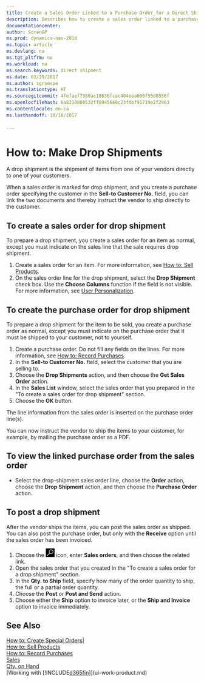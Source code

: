 ```yaml
---
title: Create a Sales Order Linked to a Purchase Order for a Direct Shipment
description: Describes how to create a sales order linked to a purchase order to enable shipment directly from the vendor to the customer.
documentationcenter: 
author: SorenGP
ms.prod: dynamics-nav-2018
ms.topic: article
ms.devlang: na
ms.tgt_pltfrm: na
ms.workload: na
ms.search.keywords: direct shipment
ms.date: 03/29/2017
ms.author: sgroespe
ms.translationtype: HT
ms.sourcegitcommit: 4fefaef7380ac10836fcac404eea006f55d8556f
ms.openlocfilehash: 6a8210808532ff8945660c23f0bf91719e2f2963
ms.contentlocale: en-ca
ms.lasthandoff: 10/16/2017

---
```

# <a name="how-to-make-drop-shipments"></a>How to: Make Drop Shipments
A drop shipment is the shipment of items from one of your vendors directly to one of your customers.

When a sales order is marked for drop shipment, and you create a purchase order specifying the customer in the **Sell-to Customer No.** field, you can link the two documents and thereby instruct the vendor to ship directly to the customer.

## <a name="to-create-a-sales-order-for-drop-shipment"></a>To create a sales order for drop shipment
To prepare a drop shipment, you create a sales order for an item as normal, except you must indicate on the sales line that the sale requires drop shipment.

1. Create a sales order for an item. For more information, see [How to: Sell Products](sales-how-sell-products.md).
2. On the sales order line for the drop shipment, select the **Drop Shipment** check box. Use the **Choose Columns** function if the field is not visible. For more information, see [User Personalization](ui-user-personalization.md).

## <a name="to-create-the-purchase-order-for-drop-shipment"></a>To create the purchase order for drop shipment
To prepare a drop shipment for the item to be sold, you create a purchase order as normal, except you must indicate on the purchase order that it must be shipped to your customer, not to yourself.

1. Create a purchase order. Do not fill any fields on the lines. For more information, see [How to: Record Purchases](purchasing-how-record-purchases.md).
2. In the **Sell-to Customer No.** field, select the customer that you are selling to.
3. Choose the **Drop Shipments** action, and then choose the **Get Sales Order** action.
4. In the **Sales List** window, select the sales order that you prepared in the "To create a sales order for drop shipment" section.
5. Choose the **OK** button.

The line information from the sales order is inserted on the purchase order line(s).

You can now instruct the vendor to ship the items to your customer, for example, by mailing the purchase order as a PDF.     

## <a name="to-view-the-linked-purchase-order-from-the-sales-order"></a>To view the linked purchase order from the sales order
* Select the drop-shipment sales order line, choose the **Order** action, choose the **Drop Shipment** action, and then choose the **Purchase Order** action.

## <a name="to-post-a-drop-shipment"></a>To post a drop shipment
After the vendor ships the items, you can post the sales order as shipped. You can also post the purchase order, but only with the **Receive** option until the sales order has been invoiced.

1. Choose the ![Search for Page or Report](media/ui-search/search_small.png "Search for Page or Report icon") icon, enter **Sales orders**, and then choose the related link.
2. Open the sales order that you created in the "To create a sales order for a drop shipment" section.
3. In the **Qty. to Ship** field, specify how many of the order quantity to ship, the full or a partial order quantity.
4. Choose the **Post** or **Post and Send** action.
5. Choose either the **Ship** option to invoice later, or the **Ship and Invoice** option to invoice immediately.

## <a name="see-also"></a>See Also
[How to: Create Special Orders](sales-how-to-create-special-orders.md)|  
[How to: Sell Products](sales-how-sell-products.md)  
[How to: Record Purchases](purchasing-how-record-purchases.md)  
[Sales](sales-manage-sales.md)  
[Qty. on Hand](inventory-manage-inventory.md)  
[Working with [!INCLUDE[d365fin](includes/d365fin_md.md)]](ui-work-product.md)

